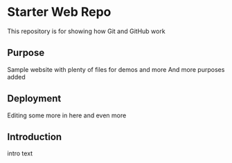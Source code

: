 # Starter Web Repo

This repository is for showing how Git and GitHub work 

## Purpose

Sample website with plenty of files for demos and more
And more purposes added

## Deployment

Editing some more in here and even more

## Introduction

intro text